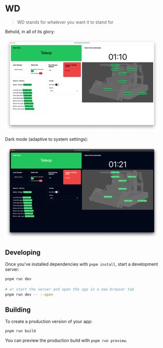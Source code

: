# WD

> WD stands for whatever you want it to stand for

Behold, in all of its glory:

![Ryan Abraham's Best Friend](./screenshot-light.png)

Dark mode (adaptive to system settings):

![Ryan Abraham's Best Friend](./screenshot-dark.png)

## Developing

Once you've installed dependencies with `pnpm install`, start a development server:

```bash
pnpm run dev

# or start the server and open the app in a new browser tab
pnpm run dev -- --open
```

## Building

To create a production version of your app:

```bash
pnpm run build
```

You can preview the production build with `pnpm run preview`.
